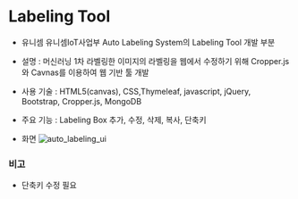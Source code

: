 # Labeling Tool
* 유니셈 유니셈IoT사업부 Auto Labeling System의 Labeling Tool 개발 부분
* 설명 : 머신러닝 1차 라벨링한 이미지의 라벨링을 웹에서 수정하기 위해 Cropper.js와 Cavnas를 이용하여 웹 기반 툴 개발
* 사용 기술 : HTML5(canvas), CSS,Thymeleaf, javascript, jQuery, Bootstrap, Cropper.js, MongoDB
* 주요 기능 : Labeling Box 추가, 수정, 삭제, 복사, 단축키

* 화면
![auto_labeling_ui](https://user-images.githubusercontent.com/83272386/116846071-7b27bf00-ac22-11eb-9a4c-a343b34f6ac3.png)

### 비고
* 단축키 수정 필요
